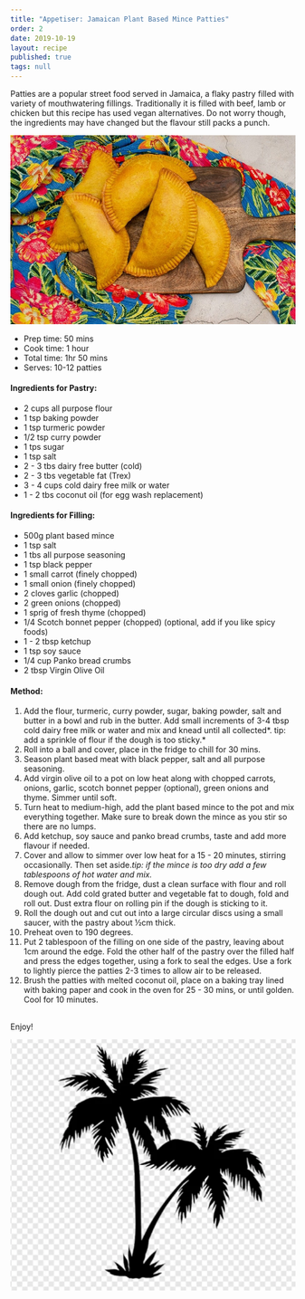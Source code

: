 ```yaml
---
title: "Appetiser: Jamaican Plant Based Mince Patties"
order: 2
date: 2019-10-19
layout: recipe
published: true
tags: null
---
```

Patties are a popular street food served in Jamaica, a flaky pastry filled with variety of mouthwatering fillings. Traditionally it is filled with beef, lamb or chicken but this recipe has used vegan alternatives. Do not worry though, the ingredients may have changed but the flavour still packs a punch. 

![Image of Jamaican patties on a wooden board surrounded by a flower patterned cloth.](../uploads/patties.jpeg "Jamaican Plant Based Mince Patties")

* Prep time: 50 mins
* Cook time: 1 hour
* Total time: 1hr 50 mins 
* Serves: 10-12 patties

#### Ingredients for Pastry:

* 2 cups all purpose flour 
* 1 tsp baking powder 
* 1 tsp turmeric powder 
* 1/2 tsp curry powder 
* 1 tps sugar 
* 1 tsp salt 
* 2 - 3 tbs dairy free butter (cold)
* 2 - 3 tbs vegetable fat (Trex)
* 3 - 4 cups cold dairy free milk or water 
* 1 - 2 tbs coconut oil (for egg wash replacement) 

#### Ingredients for Filling:

* 500g plant based mince 
* 1 tsp salt 
* 1 tbs all purpose seasoning
* 1 tsp black pepper 
* 1 small carrot (finely chopped)
* 1 small onion (finely chopped)
* 2 cloves garlic (chopped)
* 2 green onions (chopped) 
* 1 sprig of fresh thyme (chopped)
* 1/4 Scotch bonnet pepper (chopped) (optional, add if you like spicy foods)
* 1 - 2 tbsp ketchup 
* 1 tsp soy sauce 
* 1/4 cup Panko bread crumbs
* 2 tbsp Virgin Olive Oil 

#### Method:

1. Add the flour, turmeric, curry powder, sugar, baking powder, salt and butter in a bowl and rub in the butter. Add small increments of 3-4 tbsp cold dairy free milk or water and mix and knead until all collected*. tip: add a sprinkle of flour if the dough is too sticky.*
2. Roll into a ball and cover, place in the fridge to chill for 30 mins.
3. Season plant based meat with black pepper, salt and all purpose seasoning.
4. Add virgin olive oil to a pot on low heat along with chopped carrots, onions, garlic, scotch bonnet pepper (optional), green onions and thyme. Simmer until soft.
5. Turn heat to medium-high, add the plant based mince to the pot and mix everything together. Make sure to break down the mince as you stir so there are no lumps. 
6. Add ketchup, soy sauce and panko bread crumbs, taste and add more flavour if needed.
7. Cover and allow to simmer over low heat for a 15 - 20 minutes, stirring occasionally. Then set aside.*tip: if the mince is too dry add a few tablespoons of hot water and mix.*
8. Remove dough from the fridge, dust a clean surface with flour and roll dough out. Add cold grated butter and vegetable fat to dough, fold and roll out. Dust extra flour on rolling pin if the dough is sticking to it.
9. Roll the dough out and cut out into a large circular discs using a small saucer, with the pastry about ½cm thick.
10. Preheat oven to 190 degrees.
11. Put 2 tablespoon of the filling on one side of the pastry, leaving about 1cm around the edge. Fold the other half of the pastry over the filled half and press the edges together, using a fork to seal the edges. Use a fork to lightly pierce the patties 2-3 times to allow air to be released.
12. Brush the patties with melted coconut oil, place on a baking tray lined with baking paper and cook in the oven for 25 - 30 mins, or until golden. Cool for 10 minutes.

\
Enjoy!

![Two Palm tree](../uploads/twopalmtrees.png "Two Palm tree")